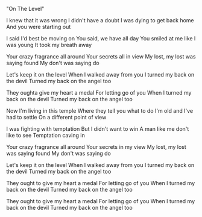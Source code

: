 "On The Level"

I knew that it was wrong
I didn't have a doubt
I was dying to get back home
And you were starting out

I said I'd best be moving on
You said, we have all day
You smiled at me like I was young
It took my breath away

Your crazy fragrance all around
Your secrets all in view
My lost, my lost was saying found
My don't was saying do

Let's keep it on the level
When I walked away from you
I turned my back on the devil
Turned my back on the angel too

They oughta give my heart a medal
For letting go of you
When I turned my back on the devil
Turned my back on the angel too

Now I'm living in this temple
Where they tell you what to do
I'm old and I've had to settle
On a different point of view

I was fighting with temptation
But I didn't want to win
A man like me don't like to see
Temptation caving in

Your crazy fragrance all around
Your secrets in my view
My lost, my lost was saying found
My don't was saying do

Let's keep it on the level
When I walked away from you
I turned my back on the devil
Turned my back on the angel too

They ought to give my heart a medal
For letting go of you
When I turned my back on the devil
Turned my back on the angel too

They ought to give my heart a medal
For letting go of you
When I turned my back on the devil
Turned my back on the angel too
